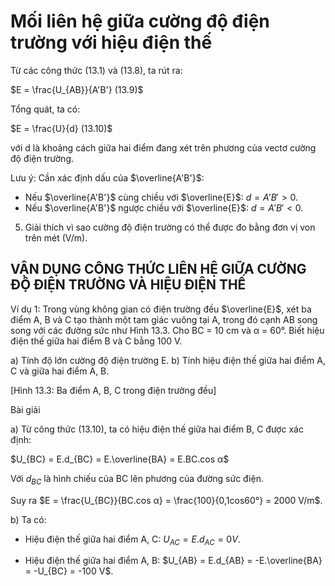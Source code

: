 # Mối liên hệ giữa cường độ điện trường với hiệu điện thế

Từ các công thức (13.1) và (13.8), ta rút ra:

$E = \frac{U_{AB}}{A'B'} (13.9)$

Tổng quát, ta có:

$E = \frac{U}{d} (13.10)$

với d là khoảng cách giữa hai điểm đang xét trên phương của vectơ cường độ điện trường.

Lưu ý: Cần xác định dấu của $\overline{A'B'}$:

+ Nếu $\overline{A'B'}$ cùng chiều với $\overline{E}$: $d = A'B' > 0$.
+ Nếu $\overline{A'B'}$ ngược chiều với $\overline{E}$: $d = A'B' < 0$.

5. Giải thích vì sao cường độ điện trường có thể được đo bằng đơn vị von trên mét (V/m).

## VẬN DỤNG CÔNG THỨC LIÊN HỆ GIỮA CƯỜNG ĐỘ ĐIỆN TRƯỜNG VÀ HIỆU ĐIỆN THẾ

Ví dụ 1: Trong vùng không gian có điện trường đều $\overline{E}$, xét ba điểm A, B và C tạo thành một tam giác vuông tại A, trong đó cạnh AB song song với các đường sức như Hình 13.3. Cho BC = 10 cm và α = 60°. Biết hiệu điện thế giữa hai điểm B và C bằng 100 V.

a) Tính độ lớn cường độ điện trường E.
b) Tính hiệu điện thế giữa hai điểm A, C và giữa hai điểm A, B.

[Hình 13.3: Ba điểm A, B, C trong điện trường đều]

Bài giải

a) Từ công thức (13.10), ta có hiệu điện thế giữa hai điểm B, C được xác định:

$U_{BC} = E.d_{BC} = E.\overline{BA} = E.BC.cos α$

Với $d_{BC}$ là hình chiếu của BC lên phương của đường sức điện.

Suy ra $E = \frac{U_{BC}}{BC.cos α} = \frac{100}{0,1cos60°} = 2000 V/m$.

b) Ta có:
+ Hiệu điện thế giữa hai điểm A, C:
$U_{AC} = E.d_{AC} = 0 V$.

+ Hiệu điện thế giữa hai điểm A, B:
$U_{AB} = E.d_{AB} = -E.\overline{BA} = -U_{BC} = -100 V$.
